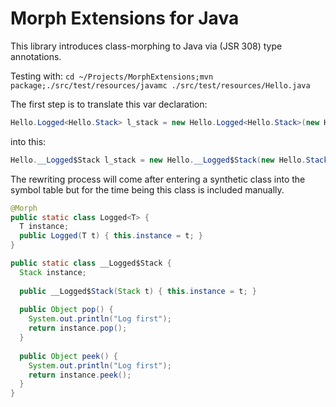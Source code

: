 Morph Extensions for Java
=========================

This library introduces class-morphing to Java via (JSR 308) type annotations.

Testing with: ```cd ~/Projects/MorphExtensions;mvn package;./src/test/resources/javamc ./src/test/resources/Hello.java```

The first step is to translate this var declaration:

``` Java
Hello.Logged<Hello.Stack> l_stack = new Hello.Logged<Hello.Stack>(new Hello.Stack());
```

into this:

``` Java
Hello.__Logged$Stack l_stack = new Hello.__Logged$Stack(new Hello.Stack())
```

The rewriting process will come after entering a synthetic class into the symbol table but for the time being this class is included manually.

``` Java
@Morph
public static class Logged<T> {
  T instance;
  public Logged(T t) { this.instance = t; }
}
```
	

``` Java
public static class __Logged$Stack {
  Stack instance;
  
  public __Logged$Stack(Stack t) { this.instance = t; }
  
  public Object pop() {
    System.out.println("Log first");
    return instance.pop();
  }
       
  public Object peek() {
    System.out.println("Log first");
    return instance.peek();
  }
}
```

